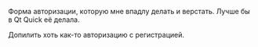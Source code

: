 Форма авторизации, которую мне впадлу делать и верстать. Лучше бы в Qt Quick её делала. 

Допилить хоть как-то авторизацию с регистрацией.